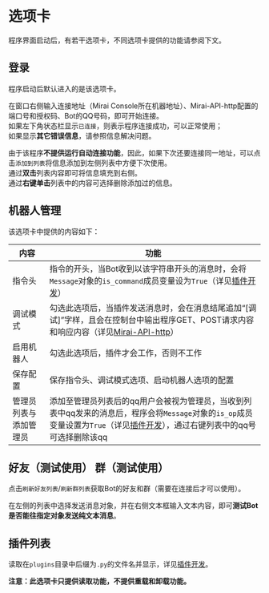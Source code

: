 # 选项卡

[插件开发]: docs/plugins.md
[Mirai-API-http]: https://github.com/project-mirai/mirai-api-http  

程序界面启动后，有若干选项卡，不同选项卡提供的功能请参阅下文。

## 登录
程序启动后默认进入的是该选项卡。

在窗口右侧输入连接地址（Mirai Console所在机器地址）、Mirai-API-http配置的端口号和授权码、Bot的QQ号码，即可开始连接。  
如果左下角状态栏显示`已连接`，则表示程序连接成功，可以正常使用；  
如果显示**其它错误信息**，请参照信息解决问题。

由于该程序**不提供运行自动连接功能**，因此，如果下次还要连接同一地址，可以点击`添加到列表`将信息添加到左侧列表中方便下次使用。  
通过**双击**列表内容即可将信息填充到右侧。  
通过**右键单击**列表中的内容可选择删除添加过的信息。

## 机器人管理
该选项卡中提供的内容如下：

| 内容 | 功能 |
| ---- | ---- |
| 指令头 | 指令的开头，当Bot收到以该字符串开头的消息时，会将`Message`对象的`is_command`成员变量设为`True`（详见[插件开发]）|
| 调试模式 | 勾选此选项后，当插件发送消息时，会在消息结尾追加“[调试]”字样，且会在控制台中输出程序GET、POST请求内容和响应内容（详见[Mirai-API-http]） |
| 启用机器人 | 勾选此选项后，插件才会工作，否则不工作 |
| 保存配置 | 保存指令头、调试模式选项、启动机器人选项的配置 |
| 管理员列表与添加管理员 | 添加至管理员列表后的qq用户会被视为管理员，当收到列表中qq发来的消息后，程序会将`Message`对象的`is_op`成员变量设置为`True`（详见[插件开发]），通过右键列表中的qq号可选择删除该qq |

## 好友（测试使用） 群（测试使用）
点击`刷新好友列表`/`刷新群列表`获取Bot的好友和群（需要在连接后才可以使用）。

在左侧的列表中选择发送消息对象，并在右侧文本框输入文本内容，即可**测试Bot是否能往指定对象发送纯文本消息**。

## 插件列表
读取在`plugins`目录中后缀为`.py`的文件名并显示，详见[插件开发]。

**注意：此选项卡只提供读取功能，不提供重载和卸载功能。**